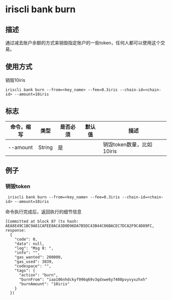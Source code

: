 # iriscli bank burn

## 描述

通过减去账户余额的方式来销毁指定账户的一些token，任何人都可以使用这个交易。

## 使用方式

销毁10iris
```
iriscli bank burn --from=<key_name> --fee=0.3iris --chain-id=<chain-id> --amount=10iris
```


## 标志

| 命令，缩写       | 类型   | 是否必须 | 默认值                | 描述                                                         |
| ---------------- | ------ | -------- | --------------------- | ------------------------------------------------------------ |
| --amount         | String | 是       |                       | 销毁token数量，比如10iris                               |


## 例子

### 销毁token

```
 iriscli bank burn --from=<key_name> --fee=0.3iris --chain-id=<chain-id> --amount=10iris
```

命令执行完成后，返回执行的细节信息
```
[Committed at block 87 (tx hash: AEA8E49C1BC9A81CAFEE8ACA3D0D96DA7B5DC43B44C06BACEC7DCA2F9C4D89FC, response:
  {
    "code": 0,
    "data": null,
    "log": "Msg 0: ",
    "info": "",
    "gas_wanted": 200000,
    "gas_used": 3839,
    "codespace": "",
    "tags": {
      "action": "burn",
      "burnFrom": "iaa106nhdckyf996q69v3qdxwe6y7408pvyvyxzhxh"
      "burnAmount": "10iris"
    }
  })
```
